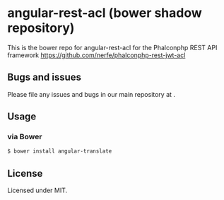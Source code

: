 # angular-rest-acl (bower shadow repository)

This is the bower repo for angular-rest-acl for the Phalconphp REST API framework https://github.com/nerfe/phalconphp-rest-jwt-acl

## Bugs and issues

Please file any issues and bugs in our main repository at .

## Usage



### via Bower

```bash
$ bower install angular-translate
```

## License

Licensed under MIT.
